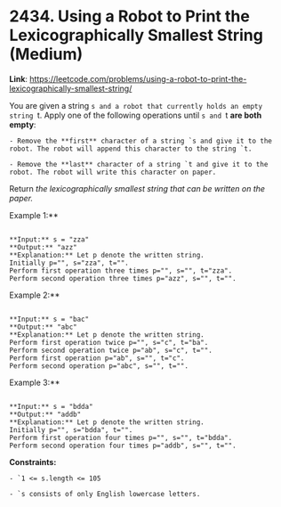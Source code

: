 <!-- LC-START -->
# 2434. Using a Robot to Print the Lexicographically Smallest String (Medium)

**Link**: https://leetcode.com/problems/using-a-robot-to-print-the-lexicographically-smallest-string/

You are given a string `s and a robot that currently holds an empty string `t. Apply one of the following operations until `s and `t **are both empty**:

	- Remove the **first** character of a string `s and give it to the robot. The robot will append this character to the string `t.

	- Remove the **last** character of a string `t and give it to the robot. The robot will write this character on paper.

Return *the lexicographically smallest string that can be written on the paper.*

 

Example 1:**

```

**Input:** s = "zza"
**Output:** "azz"
**Explanation:** Let p denote the written string.
Initially p="", s="zza", t="".
Perform first operation three times p="", s="", t="zza".
Perform second operation three times p="azz", s="", t="".

```

Example 2:**

```

**Input:** s = "bac"
**Output:** "abc"
**Explanation:** Let p denote the written string.
Perform first operation twice p="", s="c", t="ba". 
Perform second operation twice p="ab", s="c", t="". 
Perform first operation p="ab", s="", t="c". 
Perform second operation p="abc", s="", t="".

```

Example 3:**

```

**Input:** s = "bdda"
**Output:** "addb"
**Explanation:** Let p denote the written string.
Initially p="", s="bdda", t="".
Perform first operation four times p="", s="", t="bdda".
Perform second operation four times p="addb", s="", t="".

```

 

**Constraints:**

	- `1 <= s.length <= 105

	- `s consists of only English lowercase letters.
<!-- LC-END -->

<!-- Generated by LeetCodeReadmeImporter -->
